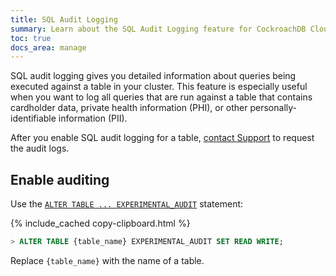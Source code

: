 ```yaml
---
title: SQL Audit Logging
summary: Learn about the SQL Audit Logging feature for CockroachDB Cloud clusters.
toc: true
docs_area: manage
---
```


SQL audit logging gives you detailed information about queries being executed against a table in your cluster. This feature is especially useful when you want to log all queries that are run against a table that contains cardholder data, private health information (PHI), or other personally-identifiable information (PII).

After you enable SQL audit logging for a table, [contact Support](https://support.cockroachlabs.com/hc/) to request the audit logs.

## Enable auditing

Use the [`ALTER TABLE ... EXPERIMENTAL_AUDIT`](https://www.cockroachlabs.com/docs/{{site.current_cloud_version}}/alter-table#experimental_audit) statement:

{% include_cached copy-clipboard.html %}
~~~ sql
> ALTER TABLE {table_name} EXPERIMENTAL_AUDIT SET READ WRITE;
~~~

Replace `{table_name}` with the name of a table.
